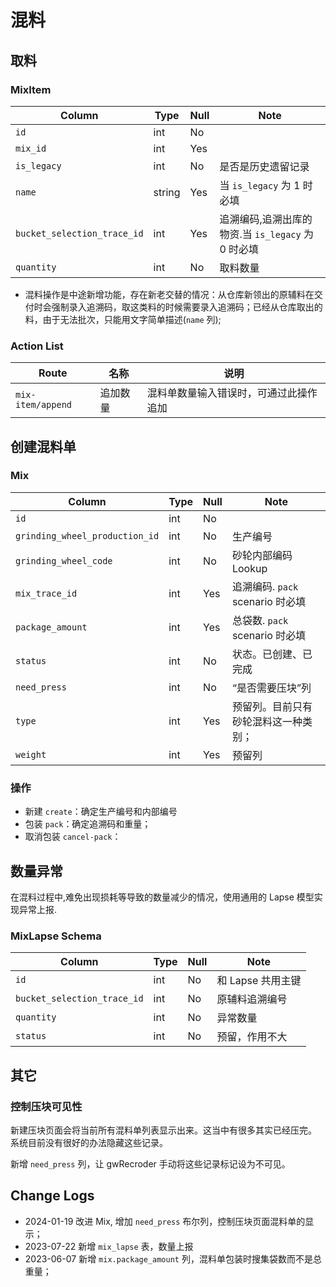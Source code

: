 # 混料

取料
---------------------------------------------------------------------------
### MixItem
Column                      | Type      | Null | Note
----------------------------|-----------|------|-------
`id`                        | int       | No   | 
`mix_id`                    | int       | Yes  | 
`is_legacy`                 | int       | No   | 是否是历史遗留记录
`name`                      | string    | Yes  | 当 `is_legacy` 为 1 时必填
`bucket_selection_trace_id` | int       | Yes  | 追溯编码,追溯出库的物资.当 `is_legacy` 为 0 时必填
`quantity`                  | int       | No   | 取料数量

- 混料操作是中途新增功能，存在新老交替的情况：从仓库新领出的原辅料在交付时会强制录入追溯码，取这类料的时候需要录入追溯码；已经从仓库取出的料，由于无法批次，只能用文字简单描述(`name` 列);

### Action List
Route                           |   名称    | 说明
--------------------------------|-----------|---------
`mix-item/append`               |追加数量   | 混料单数量输入错误时，可通过此操作追加

创建混料单
---------------------------------------------------------------------------

### Mix
Column                              | Type      | Null | Note
------------------------------------|-----------|------|-------
`id`                                | int       | No   | 
`grinding_wheel_production_id`      | int       | No   | 生产编号
`grinding_wheel_code`               | int       | No   | 砂轮内部编码 Lookup
`mix_trace_id`                      | int       | Yes  | 追溯编码. `pack` scenario 时必填
`package_amount`                    | int       | Yes  | 总袋数. `pack` scenario 时必填
`status`                            | int       | No   | 状态。已创建、已完成
`need_press`                        | int       | No   | “是否需要压块”列
`type`                              | int       | Yes  | 预留列。目前只有砂轮混料这一种类别；
`weight`                            | int       | Yes  | 预留列

### 操作

- 新建 `create`：确定生产编号和内部编号
- 包装 `pack`：确定追溯码和重量；
- 取消包装 `cancel-pack`：

数量异常
---------------------------------------------------------------------------
在混料过程中,难免出现损耗等导致的数量减少的情况，使用通用的 Lapse 模型实现异常上报.

### MixLapse Schema
Column                              | Type      | Null | Note
------------------------------------|-----------|------|-------
`id`                                | int       | No   | 和 Lapse 共用主键
`bucket_selection_trace_id`         | int       | No   | 原辅料追溯编号
`quantity`                          | int       | No   | 异常数量
`status`                            | int       | No   | 预留，作用不大

其它
---------------------------------------------------------------------------
### 控制压块可见性

新建压块页面会将当前所有混料单列表显示出来。这当中有很多其实已经压完。
系统目前没有很好的办法隐藏这些记录。

新增 `need_press` 列，让 gwRecroder 手动将这些记录标记设为不可见。

Change Logs
---------------------------------------------------------------------------

- 2024-01-19 改进 Mix, 增加 `need_press` 布尔列，控制压块页面混料单的显示；
- 2023-07-22 新增 `mix_lapse` 表，数量上报
- 2023-06-07 新增 `mix.package_amount` 列，混料单包装时搜集袋数而不是总重量；
